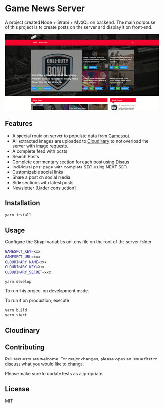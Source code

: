 # Game News Server

A project created Node + Strapi + MySQL on backend.
The main porpouse of this project is to create posts on the server and display it on front-end.

<p align="center">
    <img src="https://github.com/gabrielsxp/games-news/blob/master/gif.gif" alt="Pay me Dude Landing"></img> 
</p>

## Features
- A special route on server to populate data from [Gamespot](https://gamespot.com).
- All extracted images are uploaded to [Cloudinary](https://cloudinary) to not overload the server with image requests.
- A complete feed with posts
- Search Posts
- Complete commentary section for each post using [Disqus](https://disqus.com)
- Individual post page with complete SEO using NEXT SEO.
- Customizable social links
- Share a post on social media
- Side sections with latest posts
- Newsletter [Under constuction]

## Installation

```bash
yarn install
```

## Usage

Configure the Strapi variables on .env file on the root of the server folder

```bash
GAMESPOT_KEY=xxx
GAMESPOT_URL=xxx
CLOUDINARY_NAME=xxx
CLOUDINARY_KEY=Xxx
CLOUDINARY_SECRET=xxx
```

```bash
yarn develop
```

To run this project on development mode.

To run it on production, execute

```bash
yarn build
yarn start
```

## Cloudinary

## Contributing
Pull requests are welcome. For major changes, please open an issue first to discuss what you would like to change.

Please make sure to update tests as appropriate.

## License
[MIT](https://choosealicense.com/licenses/mit/)
